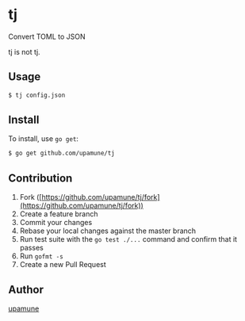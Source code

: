 # tj

Convert TOML to JSON

tj is not tj.

## Usage

```bash
$ tj config.json
```

## Install

To install, use `go get`:

```bash
$ go get github.com/upamune/tj
```

## Contribution

1. Fork ([https://github.com/upamune/tj/fork](https://github.com/upamune/tj/fork))
1. Create a feature branch
1. Commit your changes
1. Rebase your local changes against the master branch
1. Run test suite with the `go test ./...` command and confirm that it passes
1. Run `gofmt -s`
1. Create a new Pull Request

## Author

[upamune](https://github.com/upamune)
